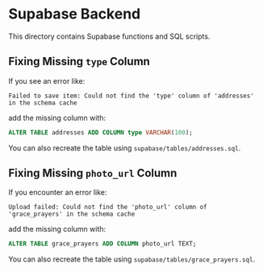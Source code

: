 # Supabase Backend

This directory contains Supabase functions and SQL scripts.

## Fixing Missing `type` Column

If you see an error like:

```
Failed to save item: Could not find the 'type' column of 'addresses' in the schema cache
```

add the missing column with:

```sql
ALTER TABLE addresses ADD COLUMN type VARCHAR(100);
```

You can also recreate the table using `supabase/tables/addresses.sql`.

## Fixing Missing `photo_url` Column

If you encounter an error like:

```
Upload failed: Could not find the 'photo_url' column of 'grace_prayers' in the schema cache
```

add the missing column with:

```sql
ALTER TABLE grace_prayers ADD COLUMN photo_url TEXT;
```

You can also recreate the table using `supabase/tables/grace_prayers.sql`.
